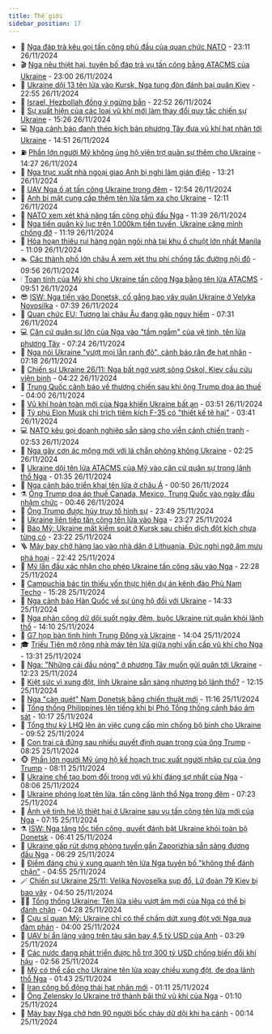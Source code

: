 ```yaml
---
title: Thế giới
sidebar_position: 17
---
```


<!-- dantri-the-gioi:START -->
- 🌋 [Nga đáp trả kêu gọi tấn công phủ đầu của quan chức NATO](https://dantri.com.vn/the-gioi/nga-dap-tra-keu-goi-tan-cong-phu-dau-cua-quan-chuc-nato-20241127054852216.htm) - 23:11 26/11/2024
- 🎬 [Nga nêu thiệt hại, tuyên bố đáp trả vụ tấn công bằng ATACMS của Ukraine](https://dantri.com.vn/the-gioi/nga-neu-thiet-hai-tuyen-bo-dap-tra-vu-tan-cong-bang-atacms-cua-ukraine-20241127051447049.htm) - 23:00 26/11/2024
- 🧰 [Ukraine dội 13 tên lửa vào Kursk, Nga tung đòn đánh bại quân Kiev](https://dantri.com.vn/the-gioi/ukraine-doi-13-ten-lua-vao-kursk-nga-tung-don-danh-bai-quan-kiev-20241127052955667.htm) - 22:55 26/11/2024
- 🌋 [Israel, Hezbollah đồng ý ngừng bắn](https://dantri.com.vn/the-gioi/israel-hezbollah-dong-y-ngung-ban-20241127050433975.htm) - 22:52 26/11/2024
- 🗽 [Sự xuất hiện của các loại vũ khí mới làm thay đổi quy tắc chiến sự Ukraine](https://dantri.com.vn/the-gioi/su-xuat-hien-cua-cac-loai-vu-khi-moi-lam-thay-doi-quy-tac-chien-su-ukraine-20241126142307176.htm) - 15:26 26/11/2024
- 💻 [Nga cảnh báo đanh thép kịch bản phương Tây đưa vũ khí hạt nhân tới Ukraine](https://dantri.com.vn/the-gioi/nga-canh-bao-danh-thep-kich-ban-phuong-tay-dua-vu-khi-hat-nhan-toi-ukraine-20241126213401465.htm) - 14:51 26/11/2024
- ⛽️ [Phần lớn người Mỹ không ủng hộ viện trợ quân sự thêm cho Ukraine](https://dantri.com.vn/the-gioi/phan-lon-nguoi-my-khong-ung-ho-vien-tro-quan-su-them-cho-ukraine-20241126211746482.htm) - 14:27 26/11/2024
- 🤩 [Nga trục xuất nhà ngoại giao Anh bị nghi làm gián điệp](https://dantri.com.vn/the-gioi/nga-truc-xuat-nha-ngoai-giao-anh-bi-nghi-lam-gian-diep-20241126201825375.htm) - 13:21 26/11/2024
- 🧐 [UAV Nga ồ ạt tấn công Ukraine trong đêm](https://dantri.com.vn/the-gioi/uav-nga-o-at-tan-cong-ukraine-trong-dem-20241126195136994.htm) - 12:54 26/11/2024
- 🎊 [Anh bí mật cung cấp thêm tên lửa tầm xa cho Ukraine](https://dantri.com.vn/the-gioi/anh-bi-mat-cung-cap-them-ten-lua-tam-xa-cho-ukraine-20241126182837914.htm) - 12:11 26/11/2024
- 📝 [NATO xem xét khả năng tấn công phủ đầu Nga](https://dantri.com.vn/the-gioi/nato-xem-xet-kha-nang-tan-cong-phu-dau-nga-20241126095128544.htm) - 11:39 26/11/2024
- 🤡 [Nga tiến quân kỷ lục trên 1.000km tiền tuyến, Ukraine căng mình chống đỡ](https://dantri.com.vn/the-gioi/nga-tien-quan-ky-luc-tren-1000km-tien-tuyen-ukraine-cang-minh-chong-do-20241126172648049.htm) - 11:19 26/11/2024
- 🥷 [Hỏa hoạn thiêu rụi hàng ngàn ngôi nhà tại khu ổ chuột lớn nhất Manila](https://dantri.com.vn/the-gioi/hoa-hoan-thieu-rui-hang-ngan-ngoi-nha-tai-khu-o-chuot-lon-nhat-manila-20241126151928558.htm) - 11:09 26/11/2024
- 🏊 [Các thành phố lớn châu Á xem xét thu phí chống tắc đường nội đô](https://dantri.com.vn/the-gioi/cac-thanh-pho-lon-chau-a-xem-xet-thu-phi-chong-tac-duong-noi-do-20241126112121269.htm) - 09:56 26/11/2024
- 🕯 [Toan tính của Mỹ khi cho Ukraine tấn công Nga bằng tên lửa ATACMS](https://dantri.com.vn/the-gioi/toan-tinh-cua-my-khi-cho-ukraine-tan-cong-nga-bang-ten-lua-atacms-20241126163223827.htm) - 09:51 26/11/2024
- 😎 [ISW: Nga tiến vào Donetsk, cố gắng bao vây quân Ukraine ở Velyka Novosilka](https://dantri.com.vn/the-gioi/isw-nga-tien-vao-donetsk-co-gang-bao-vay-quan-ukraine-o-velyka-novosilka-20241126114025302.htm) - 07:39 26/11/2024
- 🌈 [Quan chức EU: Tương lai châu Âu đang gặp nguy hiểm](https://dantri.com.vn/the-gioi/quan-chuc-eu-tuong-lai-chau-au-dang-gap-nguy-hiem-20241126140759614.htm) - 07:31 26/11/2024
- 💻 [Căn cứ quân sự lớn của Nga vào &quot;tầm ngắm&quot; của vệ tinh, tên lửa phương Tây](https://dantri.com.vn/the-gioi/can-cu-quan-su-lon-cua-nga-vao-tam-ngam-cua-ve-tinh-ten-lua-phuong-tay-20241126140349993.htm) - 07:24 26/11/2024
- 🤖 [Nga nói Ukraine &quot;vượt mọi lằn ranh đỏ&quot;, cảnh báo răn đe hạt nhân](https://dantri.com.vn/the-gioi/nga-noi-ukraine-vuot-moi-lan-ranh-do-canh-bao-ran-de-hat-nhan-20241126085038587.htm) - 07:18 26/11/2024
- 🦏 [Chiến sự Ukraine 26/11: Nga bất ngờ vượt sông Oskol, Kiev cầu cứu viện binh](https://dantri.com.vn/the-gioi/chien-su-ukraine-2611-nga-bat-ngo-vuot-song-oskol-kiev-cau-cuu-vien-binh-20241126111357531.htm) - 04:22 26/11/2024
- 🌁 [Trung Quốc cảnh báo về thương chiến sau khi ông Trump dọa áp thuế](https://dantri.com.vn/the-gioi/trung-quoc-canh-bao-ve-thuong-chien-sau-khi-ong-trump-doa-ap-thue-20241126105105618.htm) - 04:00 26/11/2024
- 🐘 [Vũ khí hoàn toàn mới của Nga khiến Ukraine bất an](https://dantri.com.vn/the-gioi/vu-khi-hoan-toan-moi-cua-nga-khien-ukraine-bat-an-20241126093832067.htm) - 03:51 26/11/2024
- 🥷 [Tỷ phú Elon Musk chỉ trích tiêm kích F-35 có &quot;thiết kế tệ hại&quot;](https://dantri.com.vn/the-gioi/ty-phu-elon-musk-chi-trich-tiem-kich-f-35-co-thiet-ke-te-hai-20241126103734456.htm) - 03:41 26/11/2024
- 💻 [NATO kêu gọi doanh nghiệp sẵn sàng cho viễn cảnh chiến tranh](https://dantri.com.vn/the-gioi/nato-keu-goi-doanh-nghiep-san-sang-cho-vien-canh-chien-tranh-20241126091944634.htm) - 02:53 26/11/2024
- 🎡 [Nga gây cơn ác mộng mới với lá chắn phòng không Ukraine](https://dantri.com.vn/the-gioi/nga-gay-con-ac-mong-moi-voi-la-chan-phong-khong-ukraine-20241126091912243.htm) - 02:25 26/11/2024
- 🧰 [Ukraine dội tên lửa ATACMS của Mỹ vào căn cứ quân sự trong lãnh thổ Nga](https://dantri.com.vn/the-gioi/ukraine-doi-ten-lua-atacms-cua-my-vao-can-cu-quan-su-trong-lanh-tho-nga-20241126070955762.htm) - 01:35 26/11/2024
- 🥸 [Nga cảnh báo triển khai tên lửa ở châu Á](https://dantri.com.vn/the-gioi/nga-canh-bao-trien-khai-ten-lua-o-chau-a-20241126074847177.htm) - 00:50 26/11/2024
- ⚗️ [Ông Trump dọa áp thuế Canada, Mexico, Trung Quốc vào ngày đầu nhậm chức](https://dantri.com.vn/the-gioi/ong-trump-doa-ap-thue-canada-mexico-trung-quoc-vao-ngay-dau-nham-chuc-20241126072840026.htm) - 00:46 26/11/2024
- 🌮 [Ông Trump được hủy truy tố hình sự](https://dantri.com.vn/the-gioi/ong-trump-duoc-huy-truy-to-hinh-su-20241126064522559.htm) - 23:49 25/11/2024
- 🎃 [Ukraine liên tiếp tấn công tên lửa vào Nga](https://dantri.com.vn/the-gioi/ukraine-lien-tiep-tan-cong-ten-lua-vao-nga-20241126061909185.htm) - 23:27 25/11/2024
- 💫 [Báo Mỹ: Ukraine mất kiểm soát ở Kursk sau chiến dịch đột kích chưa từng có](https://dantri.com.vn/the-gioi/bao-my-ukraine-mat-kiem-soat-o-kursk-sau-chien-dich-dot-kich-chua-tung-co-20241126061701146.htm) - 23:22 25/11/2024
- 🪜 [Máy bay chở hàng lao vào nhà dân ở Lithuania, Đức nghi ngờ âm mưu phá hoại](https://dantri.com.vn/the-gioi/may-bay-cho-hang-lao-vao-nha-dan-o-lithuania-duc-nghi-ngo-am-muu-pha-hoai-20241126053345030.htm) - 22:42 25/11/2024
- 🌋 [Mỹ lần đầu xác nhận cho phép Ukraine tấn công sâu vào Nga](https://dantri.com.vn/the-gioi/my-lan-dau-xac-nhan-cho-phep-ukraine-tan-cong-sau-vao-nga-20241126050658797.htm) - 22:28 25/11/2024
- 🦏 [Campuchia bác tin thiếu vốn thực hiện dự án kênh đào Phù Nam Techo](https://dantri.com.vn/the-gioi/campuchia-bac-tin-thieu-von-thuc-hien-du-an-kenh-dao-phu-nam-techo-20241125220638234.htm) - 15:28 25/11/2024
- 👀 [Nga cảnh báo Hàn Quốc về sự ủng hộ đối với Ukraine](https://dantri.com.vn/the-gioi/nga-canh-bao-han-quoc-ve-su-ung-ho-doi-voi-ukraine-20241124172206804.htm) - 14:33 25/11/2024
- 🧰 [Nga phản công dữ dội suốt ngày đêm, buộc Ukraine rút quân khỏi lãnh thổ](https://dantri.com.vn/the-gioi/nga-phan-cong-du-doi-suot-ngay-dem-buoc-ukraine-rut-quan-khoi-lanh-tho-20241125194101304.htm) - 14:10 25/11/2024
- 🚀 [G7 họp bàn tình hình Trung Đông và Ukraine](https://dantri.com.vn/the-gioi/g7-hop-ban-tinh-hinh-trung-dong-va-ukraine-20241125155046363.htm) - 14:04 25/11/2024
- 🎓 [Triều Tiên mở rộng nhà máy tên lửa giữa nghi vấn cấp vũ khí cho Nga](https://dantri.com.vn/the-gioi/trieu-tien-mo-rong-nha-may-ten-lua-giua-nghi-van-cap-vu-khi-cho-nga-20241125192018510.htm) - 13:31 25/11/2024
- 🥸 [Nga: &quot;Những cái đầu nóng&quot; ở phương Tây muốn gửi quân tới Ukraine](https://dantri.com.vn/the-gioi/nga-nhung-cai-dau-nong-o-phuong-tay-muon-gui-quan-toi-ukraine-20241125180719621.htm) - 12:23 25/11/2024
- 🦅 [Kiệt sức vì xung đột, lính Ukraine sẵn sàng nhượng bộ lãnh thổ?](https://dantri.com.vn/the-gioi/kiet-suc-vi-xung-dot-linh-ukraine-san-sang-nhuong-bo-lanh-tho-20241125152759622.htm) - 12:15 25/11/2024
- 🤭 [Nga &quot;càn quét&quot; Nam Donetsk bằng chiến thuật mới](https://dantri.com.vn/the-gioi/nga-can-quet-nam-donetsk-bang-chien-thuat-moi-20241125165817225.htm) - 11:16 25/11/2024
- 🤖 [Tổng thống Philippines lên tiếng khi bị Phó Tổng thống cảnh báo ám sát](https://dantri.com.vn/the-gioi/tong-thong-philippines-len-tieng-khi-bi-pho-tong-thong-canh-bao-am-sat-20241125171442630.htm) - 10:17 25/11/2024
- 🐲 [Tổng thư ký LHQ lên án việc cung cấp mìn chống bộ binh cho Ukraine](https://dantri.com.vn/the-gioi/tong-thu-ky-lhq-len-an-viec-cung-cap-min-chong-bo-binh-cho-ukraine-20241125160256443.htm) - 09:52 25/11/2024
- 🫣 [Con trai cả đứng sau nhiều quyết định quan trọng của ông Trump](https://dantri.com.vn/the-gioi/con-trai-ca-dung-sau-nhieu-quyet-dinh-quan-trong-cua-ong-trump-20241125151833906.htm) - 08:25 25/11/2024
- 🐵 [Phần lớn người Mỹ ủng hộ kế hoạch trục xuất người nhập cư của ông Trump](https://dantri.com.vn/the-gioi/phan-lon-nguoi-my-ung-ho-ke-hoach-truc-xuat-nguoi-nhap-cu-cua-ong-trump-20241125144943336.htm) - 08:11 25/11/2024
- 🫶 [Ukraine chế tạo bom đối trọng với vũ khí đáng sợ nhất của Nga](https://dantri.com.vn/the-gioi/ukraine-che-tao-bom-doi-trong-voi-vu-khi-dang-so-nhat-cua-nga-20241125150140842.htm) - 08:06 25/11/2024
- 💃 [Ukraine phóng loạt tên lửa, tấn công lãnh thổ Nga trong đêm](https://dantri.com.vn/the-gioi/ukraine-phong-loat-ten-lua-tan-cong-lanh-tho-nga-trong-dem-20241125141225698.htm) - 07:23 25/11/2024
- 💫 [Ảnh vệ tinh hé lộ thiệt hại ở Ukraine sau vụ tấn công tên lửa mới của Nga](https://dantri.com.vn/the-gioi/anh-ve-tinh-he-lo-thiet-hai-o-ukraine-sau-vu-tan-cong-ten-lua-moi-cua-nga-20241125140508263.htm) - 07:15 25/11/2024
- ⚗️ [ISW: Nga tăng tốc tiến công, quyết đánh bật Ukraine khỏi toàn bộ Donetsk](https://dantri.com.vn/the-gioi/isw-nga-tang-toc-tien-cong-quyet-danh-bat-ukraine-khoi-toan-bo-donetsk-20241125124226680.htm) - 06:41 25/11/2024
- 🥷 [Ukraine gấp rút dựng phòng tuyến gần Zaporizhia sẵn sàng đương đầu Nga](https://dantri.com.vn/the-gioi/ukraine-gap-rut-dung-phong-tuyen-gan-zaporizhia-san-sang-duong-dau-nga-20241125120332900.htm) - 06:29 25/11/2024
- 🥸 [Điểm đáng chú ý xung quanh tên lửa Nga tuyên bố &quot;không thể đánh chặn&quot;](https://dantri.com.vn/the-gioi/diem-dang-chu-y-xung-quanh-ten-lua-nga-tuyen-bo-khong-the-danh-chan-20241125114435034.htm) - 04:55 25/11/2024
- 🪄 [Chiến sự Ukraine 25/11: Velika Novoselka sụp đổ, Lữ đoàn 79 Kiev bị bao vây](https://dantri.com.vn/the-gioi/chien-su-ukraine-2511-velika-novoselka-sup-do-lu-doan-79-kiev-bi-bao-vay-20241125100052429.htm) - 04:50 25/11/2024
- 🧑‍💻 [Tổng thống Ukraine: Tên lửa siêu vượt âm mới của Nga có thể bị đánh chặn](https://dantri.com.vn/the-gioi/tong-thong-ukraine-ten-lua-sieu-vuot-am-moi-cua-nga-co-the-bi-danh-chan-20241125112332806.htm) - 04:28 25/11/2024
- 🤭 [Cựu sĩ quan Mỹ: Ukraine chỉ có thể chấm dứt xung đột với Nga qua đàm phán](https://dantri.com.vn/the-gioi/cuu-si-quan-my-ukraine-chi-co-the-cham-dut-xung-dot-voi-nga-qua-dam-phan-20241125104941586.htm) - 04:00 25/11/2024
- 🗽 [UAV bí ẩn lảng vảng trên tàu sân bay 4,5 tỷ USD của Anh](https://dantri.com.vn/the-gioi/uav-bi-an-lang-vang-tren-tau-san-bay-45-ty-usd-cua-anh-20241125102356051.htm) - 03:29 25/11/2024
- 🤖 [Các nước đang phát triển được hỗ trợ 300 tỷ USD chống biến đổi khí hậu](https://dantri.com.vn/the-gioi/cac-nuoc-dang-phat-trien-duoc-ho-tro-300-ty-usd-chong-bien-doi-khi-hau-20241125091125449.htm) - 02:56 25/11/2024
- 🌈 [Mỹ có thể cấp cho Ukraine tên lửa xoay chiều xung đột, đe dọa lãnh thổ Nga](https://dantri.com.vn/the-gioi/my-co-the-cap-cho-ukraine-ten-lua-xoay-chieu-xung-dot-de-doa-lanh-tho-nga-20241125081750263.htm) - 01:43 25/11/2024
- 🤩 [Iran công bố động thái hạt nhân mới](https://dantri.com.vn/the-gioi/iran-cong-bo-dong-thai-hat-nhan-moi-20241125075521210.htm) - 01:11 25/11/2024
- 🤗 [Ông Zelensky lo Ukraine trở thành bãi thử vũ khí của Nga](https://dantri.com.vn/the-gioi/ong-zelensky-lo-ukraine-tro-thanh-bai-thu-vu-khi-cua-nga-20241125080032244.htm) - 01:10 25/11/2024
- 🙉 [Máy bay Nga chở hơn 90 người bốc cháy dữ dội khi hạ cánh](https://dantri.com.vn/the-gioi/may-bay-nga-cho-hon-90-nguoi-boc-chay-du-doi-khi-ha-canh-20241125071058689.htm) - 00:14 25/11/2024<!-- dantri-the-gioi:END -->

